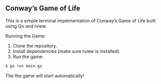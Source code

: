 ## Conway’s Game of Life

This is a simple terminal implementation of Conway’s Game of Life built using Go and tview.

Running the Game:

1. Clone the repository.
2. Install dependencies (make sure tview is installed).
3. Run the game:
```bash
$ go run main.go
```

The the game will start automatically!
